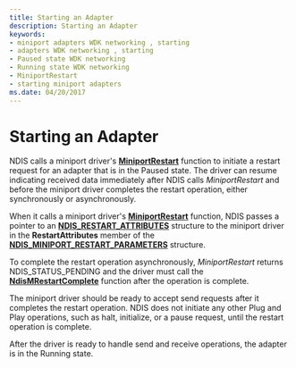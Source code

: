 ```yaml
---
title: Starting an Adapter
description: Starting an Adapter
keywords:
- miniport adapters WDK networking , starting
- adapters WDK networking , starting
- Paused state WDK networking
- Running state WDK networking
- MiniportRestart
- starting miniport adapters
ms.date: 04/20/2017
---
```


# Starting an Adapter





NDIS calls a miniport driver's [**MiniportRestart**](/windows-hardware/drivers/ddi/ndis/nc-ndis-miniport_restart) function to initiate a restart request for an adapter that is in the Paused state. The driver can resume indicating received data immediately after NDIS calls *MiniportRestart* and before the miniport driver completes the restart operation, either synchronously or asynchronously.

When it calls a miniport driver's [**MiniportRestart**](/windows-hardware/drivers/ddi/ndis/nc-ndis-miniport_restart) function, NDIS passes a pointer to an [**NDIS\_RESTART\_ATTRIBUTES**](/windows-hardware/drivers/ddi/ndis/ns-ndis-_ndis_restart_attributes) structure to the miniport driver in the **RestartAttributes** member of the [**NDIS\_MINIPORT\_RESTART\_PARAMETERS**](/windows-hardware/drivers/ddi/ndis/ns-ndis-_ndis_miniport_restart_parameters) structure.

To complete the restart operation asynchronously, *MiniportRestart* returns NDIS\_STATUS\_PENDING and the driver must call the [**NdisMRestartComplete**](/windows-hardware/drivers/ddi/ndis/nf-ndis-ndismrestartcomplete) function after the operation is complete.

The miniport driver should be ready to accept send requests after it completes the restart operation. NDIS does not initiate any other Plug and Play operations, such as halt, initialize, or a pause request, until the restart operation is complete.

After the driver is ready to handle send and receive operations, the adapter is in the Running state.

 

